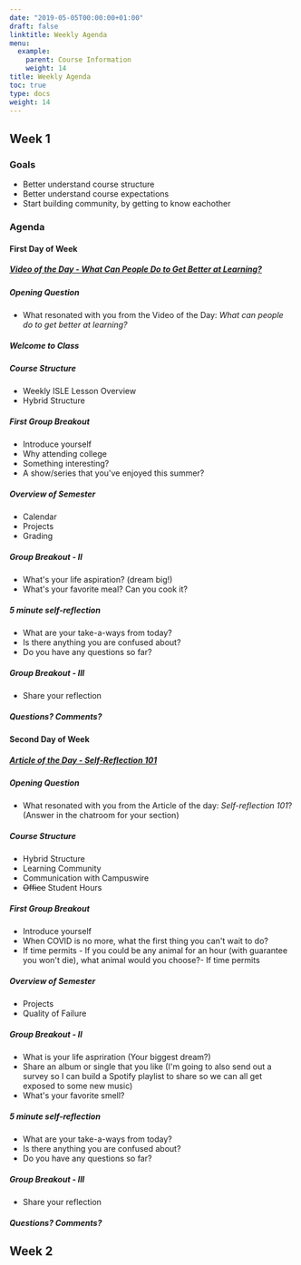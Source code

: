 ```yaml
---
date: "2019-05-05T00:00:00+01:00"
draft: false
linktitle: Weekly Agenda
menu:
  example:
    parent: Course Information
    weight: 14
title: Weekly Agenda
toc: true
type: docs
weight: 14
---
```


## Week 1

### Goals
- Better understand course structure
- Better understand course expectations
- Start building community, by getting to know eachother


### Agenda

#### First Day of Week

##### [Video of the Day - What Can People Do to Get Better at Learning?](https://youtu.be/iGdvGLjOB0Q)

##### Opening Question  
- What resonated with you from the Video of the Day: *What can people do to get better at learning?*

##### Welcome to Class

##### Course Structure
- Weekly ISLE Lesson Overview
- Hybrid Structure

##### First Group Breakout
- Introduce yourself
- Why attending college
- Something interesting?
- A show/series that you've enjoyed this summer?

##### Overview of Semester
- Calendar
- Projects
- Grading

##### Group Breakout - II
- What's your life aspiration? (dream big!)
- What's your favorite meal?  Can you cook it?  
  
##### 5 minute self-reflection
- What are your take-a-ways from today?
- Is there anything you are confused about?
- Do you have any questions so far?  
  
##### Group Breakout - III
- Share your reflection

##### Questions?  Comments?


#### Second Day of Week

##### [Article of the Day - Self-Reflection 101](https://www.holstee.com/blogs/mindful-matter/self-reflection-101-what-is-self-reflection-why-is-reflection-important-and-how-to-reflect)

##### Opening Question  
- What resonated with you from the Article of the day: *Self-reflection 101*? (Answer in the chatroom for your section)

##### Course Structure
- Hybrid Structure
- Learning Community
- Communication with Campuswire
- ~~Office~~ Student Hours

##### First Group Breakout
- Introduce yourself
- When COVID is no more, what the first thing you can't wait to do?
- If time permits - If you could be any animal for an hour (with guarantee you won't die), what animal would you choose?- If time permits

##### Overview of Semester
- Projects
- Quality of Failure

##### Group Breakout - II
- What is your life aspriration (Your biggest dream?)
- Share an album or single that you like (I'm going to also send out a survey so I can build a Spotify playlist to share so we can all get exposed to some new music)
- What's your favorite smell?


##### 5 minute self-reflection
- What are your take-a-ways from today?
- Is there anything you are confused about?
- Do you have any questions so far?  
  
##### Group Breakout - III
- Share your reflection

##### Questions?  Comments?

## Week 2






